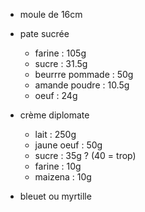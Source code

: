 - moule de 16cm

- pate sucrée
    - farine            :   105g
    - sucre             :   31.5g
    - beurrre pommade   :   50g
    - amande poudre     :   10.5g
    - oeuf              :   24g

- crème diplomate
    - lait          :   250g
    - jaune oeuf    :   50g
    - sucre         :   35g ? (40 = trop)
    - farine        :   10g
    - maizena       :   10g

- bleuet ou myrtille